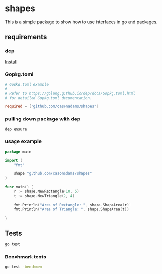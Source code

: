 # shapes

This is a simple package to show how to use interfaces in go and packages.

## requirements
### dep
[Install](https://golang.github.io/dep/docs/installation.html)

### Gopkg.toml
```toml
# Gopkg.toml example
#
# Refer to https://golang.github.io/dep/docs/Gopkg.toml.html
# for detailed Gopkg.toml documentation.

required = ["github.com/casonadams/shapes"]
```

### pulling down package with dep
```bash
dep ensure
```

### usage example
```go
package main

import (
	"fmt"

	shape "github.com/casonadams/shapes"
)

func main() {
	r := shape.NewRectangle(10, 5)
	t := shape.NewTriangle(2, 4)

	fmt.Println("Area of Rectangle: ", shape.ShapeArea(r))
	fmt.Println("Area of Triangle: ", shape.ShapeArea(t))

}
```

## Tests
```bash
go test
```

### Benchmark tests
```bash
go test -benchmem
```
